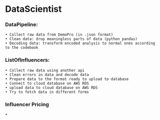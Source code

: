 # DataScientist

### DataPipeline:
    • Collect raw data from DemoPro (in .json format)
    • Clean data: drop meaningless parts of data (python pandas)
    • Decoding data: transform encoded analysis to normal ones according to the codebook
 
 
### ListOfInfluencers:
    • Collect raw data using another api
    • Clean errors in data and decode data
    • Prepare data to the format ready to upload to database
    • Connect to cloud database on AWS RDS
    • upload data to cloud database on AWS RDS
    • Try to fetch data in different forms
    
### Influencer Pricing
    • 
